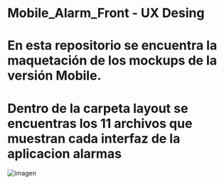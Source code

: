 # Mobile_Alarm_Front - UX Desing 

# En esta repositorio se encuentra la maquetación de los mockups de la versión Mobile.


# Dentro de la carpeta layout se encuentras los 11 archivos que muestran cada interfaz de la aplicacion alarmas

![imagen](https://user-images.githubusercontent.com/98822569/225462964-7abce0aa-0762-466e-a6c8-e57e91ea0a73.png)

